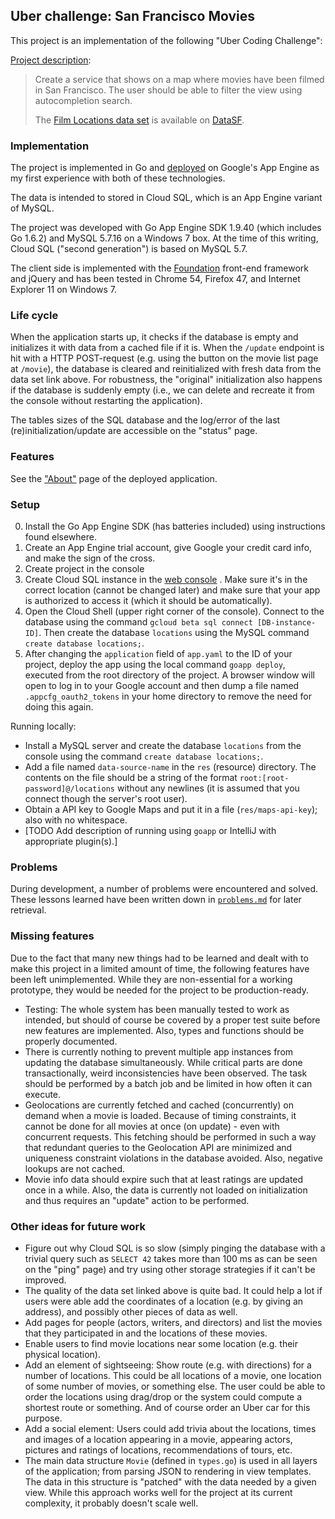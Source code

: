 Uber challenge: San Francisco Movies
------------------------------------

This project is an implementation of the following "Uber Coding Challenge":

[Project description](https://github.com/uber/coding-challenge-tools/blob/master/coding_challenge.md):

> Create a service that shows on a map where movies have been filmed in San Francisco. The user should be able to filter
  the view using autocompletion search.
> 
> The [Film Locations data set](https://data.sfgov.org/Arts-Culture-and-Recreation-/Film-Locations-in-San-Francisco/yitu-d5am)
> is available on [DataSF](http://www.datasf.org/).

### Implementation

The project is implemented in Go and [deployed](https://uber-challenge-148819.appspot.com) on Google's App Engine as my
first experience with both of these technologies.

The data is intended to stored in Cloud SQL, which is an App Engine variant of MySQL.

The project was developed with Go App Engine SDK 1.9.40 (which includes Go 1.6.2) and MySQL 5.7.16 on a Windows 7 box.
At the time of this writing, Cloud SQL ("second generation") is based on MySQL 5.7.

The client side is implemented with the [Foundation](http://foundation.zurb.com/) front-end framework and jQuery and has
been tested in Chrome 54, Firefox 47, and Internet Explorer 11 on Windows 7.

### Life cycle

When the application starts up, it checks if the database is empty and initializes it with data from a cached file if it
is. When the `/update` endpoint is hit with a HTTP POST-request (e.g. using the button on the movie list page at
`/movie`), the database is cleared and reinitialized with fresh data from the data set link above. For robustness, the
"original" initialization also happens if the database is suddenly empty (i.e., we can delete and recreate it from the
console without restarting the application).

The tables sizes of the SQL database and the log/error of the last (re)initialization/update are accessible on the
"status" page.

### Features

See the ["About"](https://uber-challenge-148819.appspot.com/) page of the deployed application.

### Setup

0.  Install the Go App Engine SDK (has batteries included) using instructions found elsewhere.
1.  Create an App Engine trial account, give Google your credit card info, and make the sign of the cross.
2.  Create project in the console
3.  Create Cloud SQL instance in the [web console](https://console.cloud.google.com) . Make sure it's in the correct
    location (cannot be changed later) and make sure that your app is authorized to access it (which it should be
    automatically).
4.  Open the Cloud Shell (upper right corner of the console). Connect to the database using the command
    `gcloud beta sql connect [DB-instance-ID]`. Then create the database `locations` using the MySQL command
    `create database locations;`.
5.  After changing the `application` field of `app.yaml` to the ID of your project, deploy the app using the local
    command `goapp deploy`, executed from the root directory of the project. A browser window will open to log in to
    your Google account and then dump a file named `.appcfg_oauth2_tokens` in your home directory to remove the need for
    doing this again.

Running locally:

*   Install a MySQL server and create the database `locations` from the console using the command
    `create database locations;`.
*   Add a file named `data-source-name` in the `res` (resource) directory. The contents on the file should be a string
    of the format `root:[root-password]@/locations` without any newlines (it is assumed that you connect though the
    server's root user).
*   Obtain a API key to Google Maps and put it in a file (`res/maps-api-key`); also with no whitespace.
*   [TODO Add description of running using `goapp` or IntelliJ with appropriate plugin(s).]

### Problems

During development, a number of problems were encountered and solved. These lessons learned have been written down in
[`problems.md`](https://github.com/halleknast/uber-challenge/blob/master/problems.md) for later retrieval.

### Missing features

Due to the fact that many new things had to be learned and dealt with to make this project in a limited amount of time,
the following features have been left unimplemented. While they are non-essential for a working prototype, they would
be needed for the project to be production-ready.

*   Testing: The whole system has been manually tested to work as intended, but should of course be covered by a proper
    test suite before new features are implemented. Also, types and functions should be properly documented.
*   There is currently nothing to prevent multiple app instances from updating the database simultaneously. While
    critical parts are done transactionally, weird inconsistencies have been observed. The task should be performed by a
    batch job and be limited in how often it can execute.
*   Geolocations are currently fetched and cached (concurrently) on demand when a movie is loaded. Because of timing
    constraints, it cannot be done for all movies at once (on update) - even with concurrent requests. This fetching
    should be performed in such a way that redundant queries to the Geolocation API are minimized and uniqueness
    constraint violations in the database avoided. Also, negative lookups are not cached.
*   Movie info data should expire such that at least ratings are updated once in a while. Also, the data is currently
    not loaded on initialization and thus requires an "update" action to be performed.

### Other ideas for future work

*   Figure out why Cloud SQL is so slow (simply pinging the database with a trivial query such as `SELECT 42` takes more
    than 100 ms as can be seen on the "ping" page) and try using other storage strategies if it can't be improved.
*   The quality of the data set linked above is quite bad. It could help a lot if users were able add the coordinates of
    a location (e.g. by giving an address), and possibly other pieces of data as well.
*   Add pages for people (actors, writers, and directors) and list the movies that they participated in and the
    locations of these movies.
*   Enable users to find movie locations near some location (e.g. their physical location).
*   Add an element of sightseeing: Show route (e.g. with directions) for a number of locations. This could be all
    locations of a movie, one location of some number of movies, or something else. The user could be able to order the
    locations using drag/drop or the system could compute a shortest route or something. And of course order an Uber car
    for this purpose.
*   Add a social element: Users could add trivia about the locations, times and images of a location appearing in a
    movie, appearing actors, pictures and ratings of locations, recommendations of tours, etc.
*   The main data structure `Movie` (defined in `types.go`) is used in all layers of the application; from parsing JSON
    to rendering in view templates. The data in this structure is "patched" with the data needed by a given view. While
    this approach works well for the project at its current complexity, it probably doesn't scale well.
